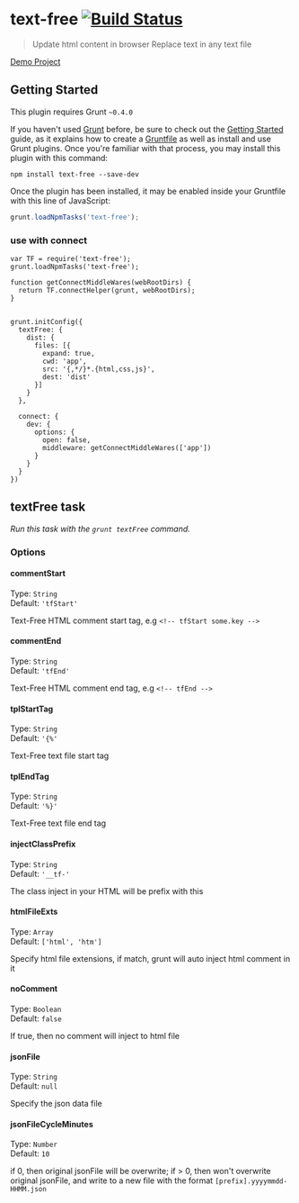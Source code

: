 # text-free [![Build Status](https://travis-ci.org/qiu8310/text-free.svg?branch=master)](https://travis-ci.org/qiu8310/text-free)

> Update html content in browser
> Replace text in any text file


[Demo Project](https://github.com/qiu8310/demo-text-free)


## Getting Started
This plugin requires Grunt `~0.4.0`

If you haven't used [Grunt](http://gruntjs.com/) before, be sure to check out the [Getting Started](http://gruntjs.com/getting-started) guide, as it explains how to create a [Gruntfile](http://gruntjs.com/sample-gruntfile) as well as install and use Grunt plugins. Once you're familiar with that process, you may install this plugin with this command:

```shell
npm install text-free --save-dev
```

Once the plugin has been installed, it may be enabled inside your Gruntfile with this line of JavaScript:

```js
grunt.loadNpmTasks('text-free');
```

### use with connect

    var TF = require('text-free');
    grunt.loadNpmTasks('text-free');
    
    function getConnectMiddleWares(webRootDirs) {
      return TF.connectHelper(grunt, webRootDirs);
    }
    
    
    grunt.initConfig({
      textFree: {
        dist: {
          files: [{
            expand: true,
            cwd: 'app',
            src: '{,*/}*.{html,css,js}',
            dest: 'dist'
          }]
        }
      },
    
      connect: {
        dev: {
          options: {
            open: false,
            middleware: getConnectMiddleWares(['app'])
          }
        }
      }
    })



## textFree task
_Run this task with the `grunt textFree` command._

### Options


  
#### commentStart
Type: `String`  
Default: `'tfStart'`

Text-Free HTML comment start tag, e.g `<!-- tfStart some.key -->`

#### commentEnd
Type: `String`  
Default: `'tfEnd'`

Text-Free HTML comment end tag, e.g `<!-- tfEnd -->`

#### tplStartTag
Type: `String`  
Default: `'{%'`

Text-Free text file start tag

#### tplEndTag
Type: `String`  
Default: `'%}'`

Text-Free text file end tag

#### injectClassPrefix
Type: `String`  
Default: `'__tf-'`

The class inject in your HTML will be prefix with this

#### htmlFileExts
Type: `Array`  
Default: `['html', 'htm']`

Specify html file extensions, if match, grunt will auto inject html comment in it

#### noComment
Type: `Boolean`  
Default: `false`

If true, then no comment will inject to html file

#### jsonFile
Type: `String`  
Default: `null`

Specify the json data file


#### jsonFileCycleMinutes
Type: `Number`  
Default: `10`

if 0, then original jsonFile will be overwrite; if > 0, then won't overwrite original jsonFile, and write to a new file with the format `[prefix].yyyymmdd-HHMM.json` 

